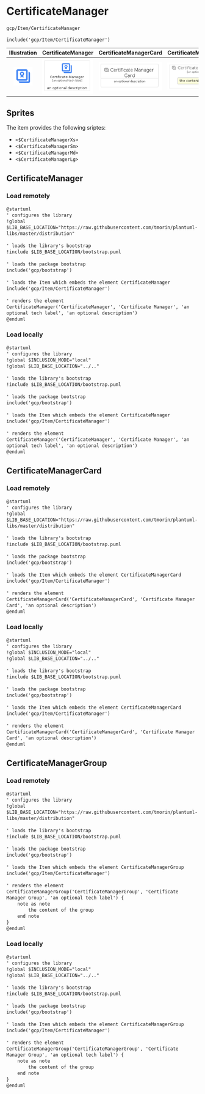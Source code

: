 # CertificateManager


```text
gcp/Item/CertificateManager
```

```text
include('gcp/Item/CertificateManager')
```



| Illustration | CertificateManager | CertificateManagerCard | CertificateManagerGroup |
| :---: | :---: | :---: | :---: |
| ![illustration for Illustration](../../gcp/Item/CertificateManager.png) | ![illustration for CertificateManager](../../gcp/Item/CertificateManager.Local.png) | ![illustration for CertificateManagerCard](../../gcp/Item/CertificateManagerCard.Local.png) | ![illustration for CertificateManagerGroup](../../gcp/Item/CertificateManagerGroup.Local.png) |



## Sprites
The item provides the following sriptes:

- `<$CertificateManagerXs>`
- `<$CertificateManagerSm>`
- `<$CertificateManagerMd>`
- `<$CertificateManagerLg>`





## CertificateManager

### Load remotely
```plantuml
@startuml
' configures the library
!global $LIB_BASE_LOCATION="https://raw.githubusercontent.com/tmorin/plantuml-libs/master/distribution"

' loads the library's bootstrap
!include $LIB_BASE_LOCATION/bootstrap.puml

' loads the package bootstrap
include('gcp/bootstrap')

' loads the Item which embeds the element CertificateManager
include('gcp/Item/CertificateManager')

' renders the element
CertificateManager('CertificateManager', 'Certificate Manager', 'an optional tech label', 'an optional description')
@enduml
```

### Load locally
```plantuml
@startuml
' configures the library
!global $INCLUSION_MODE="local"
!global $LIB_BASE_LOCATION="../.."

' loads the library's bootstrap
!include $LIB_BASE_LOCATION/bootstrap.puml

' loads the package bootstrap
include('gcp/bootstrap')

' loads the Item which embeds the element CertificateManager
include('gcp/Item/CertificateManager')

' renders the element
CertificateManager('CertificateManager', 'Certificate Manager', 'an optional tech label', 'an optional description')
@enduml
```

## CertificateManagerCard

### Load remotely
```plantuml
@startuml
' configures the library
!global $LIB_BASE_LOCATION="https://raw.githubusercontent.com/tmorin/plantuml-libs/master/distribution"

' loads the library's bootstrap
!include $LIB_BASE_LOCATION/bootstrap.puml

' loads the package bootstrap
include('gcp/bootstrap')

' loads the Item which embeds the element CertificateManagerCard
include('gcp/Item/CertificateManager')

' renders the element
CertificateManagerCard('CertificateManagerCard', 'Certificate Manager Card', 'an optional description')
@enduml
```

### Load locally
```plantuml
@startuml
' configures the library
!global $INCLUSION_MODE="local"
!global $LIB_BASE_LOCATION="../.."

' loads the library's bootstrap
!include $LIB_BASE_LOCATION/bootstrap.puml

' loads the package bootstrap
include('gcp/bootstrap')

' loads the Item which embeds the element CertificateManagerCard
include('gcp/Item/CertificateManager')

' renders the element
CertificateManagerCard('CertificateManagerCard', 'Certificate Manager Card', 'an optional description')
@enduml
```

## CertificateManagerGroup

### Load remotely
```plantuml
@startuml
' configures the library
!global $LIB_BASE_LOCATION="https://raw.githubusercontent.com/tmorin/plantuml-libs/master/distribution"

' loads the library's bootstrap
!include $LIB_BASE_LOCATION/bootstrap.puml

' loads the package bootstrap
include('gcp/bootstrap')

' loads the Item which embeds the element CertificateManagerGroup
include('gcp/Item/CertificateManager')

' renders the element
CertificateManagerGroup('CertificateManagerGroup', 'Certificate Manager Group', 'an optional tech label') {
    note as note
        the content of the group
    end note
}
@enduml
```

### Load locally
```plantuml
@startuml
' configures the library
!global $INCLUSION_MODE="local"
!global $LIB_BASE_LOCATION="../.."

' loads the library's bootstrap
!include $LIB_BASE_LOCATION/bootstrap.puml

' loads the package bootstrap
include('gcp/bootstrap')

' loads the Item which embeds the element CertificateManagerGroup
include('gcp/Item/CertificateManager')

' renders the element
CertificateManagerGroup('CertificateManagerGroup', 'Certificate Manager Group', 'an optional tech label') {
    note as note
        the content of the group
    end note
}
@enduml
```


